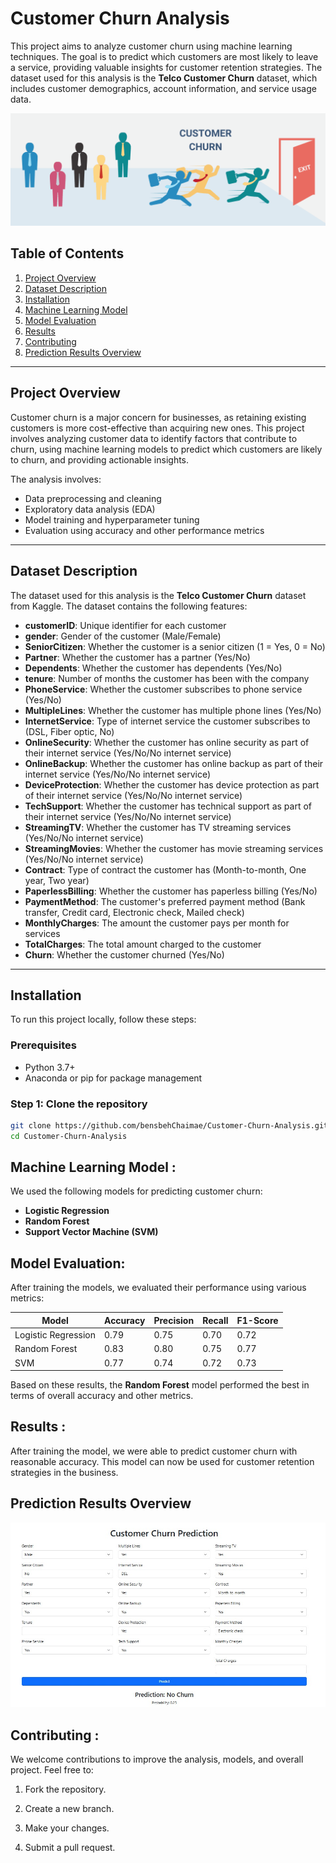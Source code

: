 # Customer Churn Analysis

This project aims to analyze customer churn using machine learning techniques. The goal is to predict which customers are most likely to leave a service, providing valuable insights for customer retention strategies. The dataset used for this analysis is the **Telco Customer Churn** dataset, which includes customer demographics, account information, and service usage data.

<p align="center">
  <img src="Customer-Churn.png" />
</p>

## Table of Contents

1. [Project Overview](#project-overview)
2. [Dataset Description](#dataset-description)
3. [Installation](#installation)
4. [Machine Learning Model](#machine-learning-model)
5. [Model Evaluation](#model-evaluation)
6. [Results](#results)
8. [Contributing](#contributing)
9. [Prediction Results Overview](#Prediction-Results-Overview)

---

## Project Overview

Customer churn is a major concern for businesses, as retaining existing customers is more cost-effective than acquiring new ones. This project involves analyzing customer data to identify factors that contribute to churn, using machine learning models to predict which customers are likely to churn, and providing actionable insights.

The analysis involves:
- Data preprocessing and cleaning
- Exploratory data analysis (EDA)
- Model training and hyperparameter tuning
- Evaluation using accuracy and other performance metrics

---

## Dataset Description

The dataset used for this analysis is the **Telco Customer Churn** dataset from Kaggle. The dataset contains the following features:

- **customerID**: Unique identifier for each customer
- **gender**: Gender of the customer (Male/Female)
- **SeniorCitizen**: Whether the customer is a senior citizen (1 = Yes, 0 = No)
- **Partner**: Whether the customer has a partner (Yes/No)
- **Dependents**: Whether the customer has dependents (Yes/No)
- **tenure**: Number of months the customer has been with the company
- **PhoneService**: Whether the customer subscribes to phone service (Yes/No)
- **MultipleLines**: Whether the customer has multiple phone lines (Yes/No)
- **InternetService**: Type of internet service the customer subscribes to (DSL, Fiber optic, No)
- **OnlineSecurity**: Whether the customer has online security as part of their internet service (Yes/No/No internet service)
- **OnlineBackup**: Whether the customer has online backup as part of their internet service (Yes/No/No internet service)
- **DeviceProtection**: Whether the customer has device protection as part of their internet service (Yes/No/No internet service)
- **TechSupport**: Whether the customer has technical support as part of their internet service (Yes/No/No internet service)
- **StreamingTV**: Whether the customer has TV streaming services (Yes/No/No internet service)
- **StreamingMovies**: Whether the customer has movie streaming services (Yes/No/No internet service)
- **Contract**: Type of contract the customer has (Month-to-month, One year, Two year)
- **PaperlessBilling**: Whether the customer has paperless billing (Yes/No)
- **PaymentMethod**: The customer's preferred payment method (Bank transfer, Credit card, Electronic check, Mailed check)
- **MonthlyCharges**: The amount the customer pays per month for services
- **TotalCharges**: The total amount charged to the customer
- **Churn**: Whether the customer churned (Yes/No)

---

## Installation

To run this project locally, follow these steps:

### Prerequisites
- Python 3.7+
- Anaconda or pip for package management

### Step 1: Clone the repository

```bash
git clone https://github.com/bensbehChaimae/Customer-Churn-Analysis.git
cd Customer-Churn-Analysis
```

## Machine Learning Model :

We used the following models for predicting customer churn:
- **Logistic Regression**
- **Random Forest**
- **Support Vector Machine (SVM)**


## Model Evaluation:

After training the models, we evaluated their performance using various metrics:

| Model               | Accuracy | Precision | Recall | F1-Score |
|---------------------|----------|-----------|--------|----------|
| Logistic Regression | 0.79     | 0.75      | 0.70   | 0.72     |
| Random Forest       | 0.83     | 0.80      | 0.75   | 0.77     |
| SVM                 | 0.77     | 0.74      | 0.72   | 0.73     |

Based on these results, the **Random Forest** model performed the best in terms of overall accuracy and other metrics.

## Results :

After training the model, we were able to predict customer churn with reasonable accuracy. This model can now be used for customer retention strategies in the business.


## Prediction Results Overview

<p align="center">
  <img src="web_app.jpg" />
</p>



## Contributing :

We welcome contributions to improve the analysis, models, and overall project. Feel free to:

1. Fork the repository.

2. Create a new branch.

3. Make your changes.

4. Submit a pull request.
